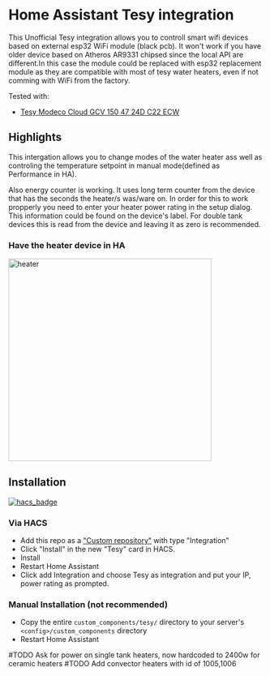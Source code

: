 # Home Assistant Tesy integration

This Unofficial Tesy integration allows you to controll smart wifi devices based on external esp32 WiFi module (black pcb). 
It won't work if you have older device based on Atheros AR9331 chipsed since the local API are different.In this case the module could be replaced with esp32 replacement module as they are compatible with most of tesy water heaters, even if not comming with WiFi from the factory.

Tested with:

- [Tesy Modeco Cloud GCV 150 47 24D C22 ECW](https://tesy.com/products/electric-water-heaters/modeco-series/modeco-cloud/?product=gcv-1504724d-c22-ecw)



## Highlights
This intergation allows you to change modes of the water heater ass well as controling the temperature setpoint in manual mode(defined as Performance in HA). 

Also energy counter is working. It uses long term counter from the device that has the seconds the heater/s was/ware on. In order for this to work propperly you need to enter your heater power rating in the setup dialog. This information could be found on the device's label. For double tank devices this is read from the device and leaving it as zero is recommended.


### Have the heater device in HA

<img src="https://github.com/krasnoukhov/homeassistant-tesy/assets/944286/a08289f7-d7cc-49a0-9747-9fbd765e58d1" alt="heater" width="400">

## Installation

[![hacs_badge](https://img.shields.io/badge/HACS-Custom-41BDF5.svg?style=for-the-badge)](https://github.com/hacs/integration)

### Via HACS
* Add this repo as a ["Custom repository"](https://hacs.xyz/docs/faq/custom_repositories/) with type "Integration"
* Click "Install" in the new "Tesy" card in HACS.
* Install
* Restart Home Assistant
* Click add Integration and choose Tesy as integration and put your IP, power rating as prompted.

### Manual Installation (not recommended)
* Copy the entire `custom_components/tesy/` directory to your server's `<config>/custom_components` directory
* Restart Home Assistant


#TODO Ask for power on single tank heaters, now hardcoded to 2400w for ceramic heaters
#TODO Add convector heaters with id of 1005,1006 


